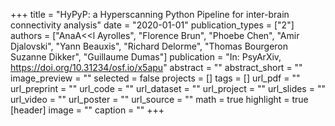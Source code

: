 +++
title = "HyPyP: a Hyperscanning Python Pipeline for inter-brain connectivity analysis"
date = "2020-01-01"
publication_types = ["2"]
authors = ["AnaA<<l Ayrolles", "Florence Brun", "Phoebe Chen", "Amir Djalovski", "Yann Beauxis", "Richard Delorme", "Thomas Bourgeron Suzanne Dikker", "Guillaume Dumas"]
publication = "In: PsyArXiv, https://doi.org/10.31234/osf.io/x5apu"
abstract = ""
abstract_short = ""
image_preview = ""
selected = false
projects = []
tags = []
url_pdf = ""
url_preprint = ""
url_code = ""
url_dataset = ""
url_project = ""
url_slides = ""
url_video = ""
url_poster = ""
url_source = ""
math = true
highlight = true
[header]
image = ""
caption = ""
+++
